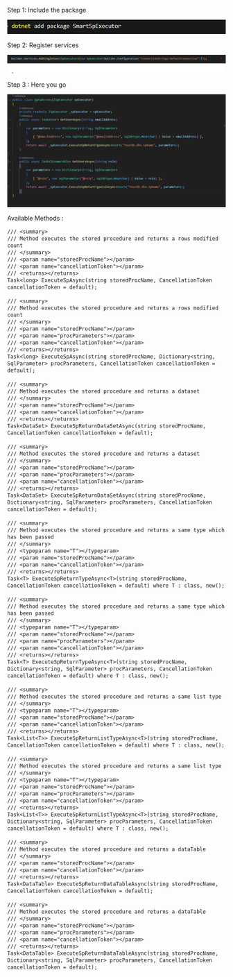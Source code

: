 Step 1: Include the package

![1737090582014](image/README/1737090582014.png)

Step 2: Register services

![1737357662691](image/README/1737357662691.png)

Step 3 : Here you go

![1737854550238](image/README/1737854550238.png)

Available Methods :

    /// <summary>
    /// Method executes the stored procedure and returns a rows modified count
    /// </summary>
    /// <param name="storedProcName"></param>
    /// <param name="cancellationToken"></param>
    /// <returns></returns>
    Task<long> ExecuteSpAsync(string storedProcName, CancellationToken cancellationToken = default);

    /// <summary>
    /// Method executes the stored procedure and returns a rows modified count
    /// </summary>
    /// <param name="storedProcName"></param>
    /// <param name="procParameters"></param>
    /// <param name="cancellationToken"></param>
    /// <returns></returns>
    Task<long> ExecuteSpAsync(string storedProcName, Dictionary<string, SqlParameter> procParameters, CancellationToken cancellationToken = default);

    /// <summary>
    /// Method executes the stored procedure and returns a dataset
    /// </summary>
    /// <param name="storedProcName"></param>
    /// <param name="cancellationToken"></param>
    /// <returns></returns>
    Task<DataSet> ExecuteSpReturnDataSetAsync(string storedProcName, CancellationToken cancellationToken = default);

    /// <summary>
    /// Method executes the stored procedure and returns a dataset
    /// </summary>
    /// <param name="storedProcName"></param>
    /// <param name="procParameters"></param>
    /// <param name="cancellationToken"></param>
    /// <returns></returns>
    Task<DataSet> ExecuteSpReturnDataSetAsync(string storedProcName, Dictionary<string, SqlParameter> procParameters, CancellationToken cancellationToken = default);

    /// <summary>
    /// Method executes the stored procedure and returns a same type which has been passed
    /// </summary>
    /// <typeparam name="T"></typeparam>
    /// <param name="storedProcName"></param>
    /// <param name="cancellationToken"></param>
    /// <returns></returns>
    Task<T> ExecuteSpReturnTypeAsync<T>(string storedProcName, CancellationToken cancellationToken = default) where T : class, new();

    /// <summary>
    /// Method executes the stored procedure and returns a same type which has been passed
    /// </summary>
    /// <typeparam name="T"></typeparam>
    /// <param name="storedProcName"></param>
    /// <param name="procParameters"></param>
    /// <param name="cancellationToken"></param>
    /// <returns></returns>
    Task<T> ExecuteSpReturnTypeAsync<T>(string storedProcName, Dictionary<string, SqlParameter> procParameters, CancellationToken cancellationToken = default) where T : class, new();

    /// <summary>
    /// Method executes the stored procedure and returns a same list type
    /// </summary>
    /// <typeparam name="T"></typeparam>
    /// <param name="storedProcName"></param>
    /// <param name="cancellationToken"></param>
    /// <returns></returns>
    Task<List<T>> ExecuteSpReturnListTypeAsync<T>(string storedProcName, CancellationToken cancellationToken = default) where T : class, new();

    /// <summary>
    /// Method executes the stored procedure and returns a same list type
    /// </summary>
    /// <typeparam name="T"></typeparam>
    /// <param name="storedProcName"></param>
    /// <param name="procParameters"></param>
    /// <param name="cancellationToken"></param>
    /// <returns></returns>
    Task<List<T>> ExecuteSpReturnListTypeAsync<T>(string storedProcName, Dictionary<string, SqlParameter> procParameters, CancellationToken cancellationToken = default) where T : class, new();

    /// <summary>
    /// Method executes the stored procedure and returns a dataTable
    /// </summary>
    /// <param name="storedProcName"></param>
    /// <param name="cancellationToken"></param>
    /// <returns></returns>
    Task<DataTable> ExecuteSpReturnDataTableAsync(string storedProcName, CancellationToken cancellationToken = default);

    /// <summary>
    /// Method executes the stored procedure and returns a dataTable
    /// </summary>
    /// <param name="storedProcName"></param>
    /// <param name="procParameters"></param>
    /// <param name="cancellationToken"></param>
    /// <returns></returns>
    Task<DataTable> ExecuteSpReturnDataTableAsync(string storedProcName, Dictionary<string, SqlParameter> procParameters, CancellationToken cancellationToken = default);
